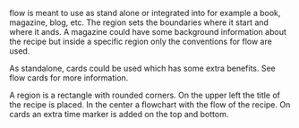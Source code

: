 flow is meant to use as stand alone or integrated into for example a book, magazine, blog, etc. The region sets the boundaries where it start and where it ands. A magazine could have some background information about the recipe but inside a specific region only the conventions for flow are used. 

As standalone, cards could be used which has some extra benefits. See flow cards for more information.

A region is a rectangle with rounded corners. On the upper left the title of the recipe is placed. In the center a flowchart with the flow of the recipe. On cards an extra time marker is added on the top and bottom.
